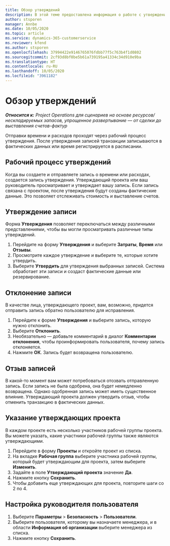 ```yaml
---
title: Обзор утверждений
description: В этой теме предоставлена информация о работе с утверждениями в Project Operations.
author: stsporen
manager: Annbe
ms.date: 10/05/2020
ms.topic: article
ms.service: dynamics-365-customerservice
ms.reviewer: kfend
ms.author: stsporen
ms.openlocfilehash: 37994422e9146765076fdbb77f5c763b4f1d0802
ms.sourcegitcommit: 2cf93d8bf0be5b61a739195a41334c34d910e9ba
ms.translationtype: HT
ms.contentlocale: ru-RU
ms.lasthandoff: 10/05/2020
ms.locfileid: "3961182"
---
```

# <a name="approvals-overview"></a>Обзор утверждений

_**Относится к:** Project Operations для сценариев на основе ресурсов/нескладируемых запасов, упрощенное развертывание — от сделки до выставления счетов-фактур_

Отправки времени и расходов проходят через рабочий процесс утверждения. После утверждения записей транзакции записываются в фактических данных или время регистрируется в расписании.

## <a name="approvals-workflow"></a>Рабочий процесс утверждений
Когда вы создаете и отправляете запись о времени или расходах, создается запись утверждения. Утверждающий проекта или ваш руководитель просматривает и утверждает вашу запись. Если запись связана с проектом, после утверждения будут созданы фактические данные. Это позволяет отслеживать стоимость и выставление счетов. 

## <a name="approve-an-entry"></a>Утверждение записи
Форма **Утверждения** позволяет переключаться между различными представлениями, чтобы вы могли просматривать различные типы утверждений.
  
1. Перейдите на форму **Утверждения** и выберите **Затраты**, **Время** или **Отзывы**.
2. Просмотрите каждое утверждение и выберите те, которые хотите утвердить.
3. Выберите **Утвердить** для утверждения выбранных записей.
Система обработает эти записи и создаст фактические данные или резервирование.

## <a name="reject-an-entry"></a>Отклонение записи
В качестве лица, утверждающего проект, вам, возможно, придется отправить запись обратно пользователю для исправления.
  
1. Перейдите к форме **Утверждения** и выберите запись, которую нужно отклонить. 
2. Выберите **Отклонить**.
3. Необязательно — добавьте комментарий в диалог **Комментарии отклонения**, чтобы проинформировать пользователя, почему запись отклоняется.
4. Нажмите **ОК**. Запись будет возвращена пользователю.
  
## <a name="recall-entries"></a>Отзыв записей
В какой-то момент вам может потребоваться отозвать отправленную запись. Если запись не была одобрена, она будет немедленно возвращена. Однако одобренная запись может иметь существенное влияние. Утверждающий проекта должен утвердить отзыв, чтобы отменить транзакцию в фактических данных.

## <a name="specify-project-approvers"></a>Указание утверждающих проекта
В каждом проекте есть несколько участников рабочей группы проекта. Вы можете указать, какие участники рабочей группы также являются утверждающими.

1. Перейдите в форму **Проекты** и откройте проект из списка.
2. На вкладке **Рабочая группа** выберите участника рабочей группы, который будет утверждающим для проекта, затем выберите **Изменить**.
3. Задайте в поле **Утверждающий проекта** значение **Да**.
4. Нажмите кнопку **Сохранить**.
5. Чтобы добавить еще утверждающих для проекта, повторите шаги со 2 по 4.

## <a name="configure-the-users-manager"></a>Настройка руководителя пользователя

1. Выберите **Параметры** > **Безопасность** > **Пользователи**.
2. Выберите пользователя, которому вы назначаете менеджера, и в области **Информация об организации** выберите менеджера из списка. 
3. Нажмите кнопку **Сохранить**.


